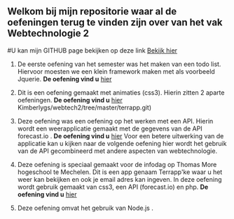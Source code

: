 ## Welkom bij mijn repositorie waar al de oefeningen terug te vinden zijn over van het vak Webtechnologie 2 ##

#U kan mijn GITHUB page bekijken op deze link [Bekijk hier](http://kimberlygs.github.io/webtech2/)

1. De eerste oefening van het semester was het maken van een todo list. Hiervoor moesten we een klein framework maken met als voorbeeld Jquerie.
**De oefening vind u** [hier](https://github.com/Kimberlygs/webtech2/tree/master/AdvancedJavascript.git)

2. Dit is een oefening gemaakt met animaties (css3). Hierin zitten 2 aparte oefeningen. 
**De oefening vind u** [hier](https://github.com/Kimberlygs/webtech2/tree/master/animationsles1.git)  
Kimberlygs/webtech2/tree/master/terrapp.git)  

3. Deze oefening was een oefening op het werken met een API. Hierin wordt een weerapplicatie gemaakt met de gegevens van de API forecast.io . 
**De oefening vind u** [hier](https://github.com/Kimberlygs/webtech2/tree/master/usingAPI.git)
Voor een betere uitwerking van de applicatie kan u kijken naar de volgende oefening hier wordt het gebruik van de API gecombineerd met andere aspecten van webtechnologie.

4. Deze oefening is speciaal gemaakt voor de infodag op Thomas More hogeschool te Mechelen. Dit is een app genaam Terrapp'ke waar u het weer kan bekijken en ook je email adres kan ingeven. In deze oefening wordt gebruik gemaakt van css3, een API (forecast.io) en php.
**De oefening vind u** [hier](https://github.com/Kimberlygs/webtech2/tree/master/terrapp.git) 

5. Deze oefening omvat het gebruik van Node.js . 
